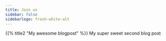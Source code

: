 ```yaml
---
title: Join us
sidebar: false
sidebarlogo: fresh-white-alt
---
```


{{% title2 "My awesome blogpost" %}}
My super sweet second blog post
